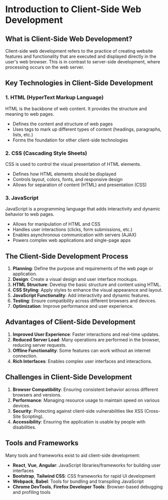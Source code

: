 # Introduction to Client-Side Web Development

## What is Client-Side Web Development?

Client-side web development refers to the practice of creating website features and functionality that are executed and displayed directly in the user's web browser. This is in contrast to server-side development, where processing occurs on the web server.

## Key Technologies in Client-Side Development

### 1. HTML (HyperText Markup Language)

HTML is the backbone of web content. It provides the structure and meaning to web pages.

- Defines the content and structure of web pages
- Uses tags to mark up different types of content (headings, paragraphs, lists, etc.)
- Forms the foundation for other client-side technologies

### 2. CSS (Cascading Style Sheets)

CSS is used to control the visual presentation of HTML elements.

- Defines how HTML elements should be displayed
- Controls layout, colors, fonts, and responsive design
- Allows for separation of content (HTML) and presentation (CSS)

### 3. JavaScript

JavaScript is a programming language that adds interactivity and dynamic behavior to web pages.

- Allows for manipulation of HTML and CSS
- Handles user interactions (clicks, form submissions, etc.)
- Enables asynchronous communication with servers (AJAX)
- Powers complex web applications and single-page apps

## The Client-Side Development Process

1. **Planning**: Define the purpose and requirements of the web page or application.
2. **Design**: Create a visual design and user interface mockups.
3. **HTML Structure**: Develop the basic structure and content using HTML.
4. **CSS Styling**: Apply styles to enhance the visual appearance and layout.
5. **JavaScript Functionality**: Add interactivity and dynamic features.
6. **Testing**: Ensure compatibility across different browsers and devices.
7. **Optimization**: Improve performance and user experience.

## Advantages of Client-Side Development

1. **Improved User Experience**: Faster interactions and real-time updates.
2. **Reduced Server Load**: Many operations are performed in the browser, reducing server requests.
3. **Offline Functionality**: Some features can work without an internet connection.
4. **Rich Interfaces**: Enables complex user interfaces and interactions.

## Challenges in Client-Side Development

1. **Browser Compatibility**: Ensuring consistent behavior across different browsers and versions.
2. **Performance**: Managing resource usage to maintain speed on various devices.
3. **Security**: Protecting against client-side vulnerabilities like XSS (Cross-Site Scripting).
4. **Accessibility**: Ensuring the application is usable by people with disabilities.

## Tools and Frameworks

Many tools and frameworks exist to aid client-side development:

- **React**, **Vue**, **Angular**: JavaScript libraries/frameworks for building user interfaces
- **Bootstrap**, **Tailwind CSS**: CSS frameworks for rapid UI development
- **Webpack**, **Babel**: Tools for bundling and transpiling JavaScript
- **Chrome DevTools**, **Firefox Developer Tools**: Browser-based debugging and profiling tools

